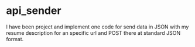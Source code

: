 # api_sender
 I have been project and implement one code for send data in JSON with my resume description for an specific url and POST there at standard JSON format.
